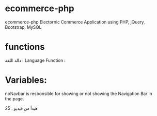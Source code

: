 # ecommerce-php
ecommerce-php  Electornic Commerce Application using PHP, jQuery, Bootstrap, MySQL

# functions
دالة اللغة : Language Function :
 
# Variables:
noNavbar is resbonsible for showing or not showing the Navigation Bar in the page.

هبدأ من فيديو : 25